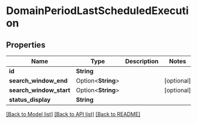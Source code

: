 # DomainPeriodLastScheduledExecution

## Properties

Name | Type | Description | Notes
------------ | ------------- | ------------- | -------------
**id** | **String** |  |
**search_window_end** | Option<**String**> |  | [optional]
**search_window_start** | Option<**String**> |  | [optional]
**status_display** | **String** |  |

[[Back to Model list]](./README.md#documentation-for-models) [[Back to API list]](./README.md#documentation-for-api-endpoints) [[Back to README]](../README.md)

